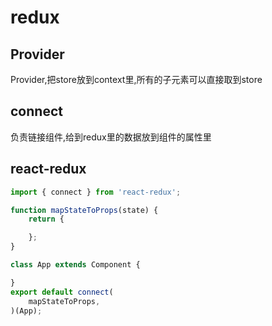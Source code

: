 # redux

## Provider

Provider,把store放到context里,所有的子元素可以直接取到store

## connect

负责链接组件,给到redux里的数据放到组件的属性里

## react-redux

```js
import { connect } from 'react-redux';

function mapStateToProps(state) {
    return {

    };
}

class App extends Component {

}
export default connect(
    mapStateToProps,
)(App);
```